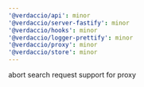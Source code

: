 ```yaml
---
'@verdaccio/api': minor
'@verdaccio/server-fastify': minor
'@verdaccio/hooks': minor
'@verdaccio/logger-prettify': minor
'@verdaccio/proxy': minor
'@verdaccio/store': minor
---
```


abort search request support for proxy
